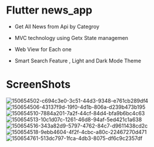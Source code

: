 # Flutter news_app
- Get All News from Api by Categroy
- MVC technology using Getx State managemen
- Web View for Each one

- Smart Search Feature , Light and Dark Mode Theme

# ScreenShots

![150654502-c694c3e0-3c51-44d3-9348-e761cb289df4](https://user-images.githubusercontent.com/78031951/150731814-9ddff247-0ba5-47a0-8fbd-174df50edab6.png)
![150654506-43137f9d-19f0-4d1b-806a-d239b473b195](https://user-images.githubusercontent.com/78031951/150731815-1f00bd5d-7018-4d9d-90cf-c52fb38a970c.png)
![150654510-7884a201-7a2f-44cf-84d4-bfa9b6bc4c63](https://user-images.githubusercontent.com/78031951/150731816-84ed23bb-7a96-47b0-9358-c85d04609ad9.png)
![150654513-10c1d07c-1261-46d8-94af-5ed421c1a638](https://user-images.githubusercontent.com/78031951/150731818-23af151c-1146-4ae8-a4a6-b651fbddc7ca.png)
![150654516-343a82d9-5797-4762-84c7-d9611438cd2c](https://user-images.githubusercontent.com/78031951/150731819-9cbaadd7-ebb8-4dc3-be5d-0ee7a00722ef.png)
![150654518-9ebb4604-4f2f-4cbc-a80c-22467270d471](https://user-images.githubusercontent.com/78031951/150731822-47aea802-4008-4c64-a459-34bba3090dd5.png)
![150654761-513dc797-1fca-4db3-8075-df6c9c2357df](https://user-images.githubusercontent.com/78031951/150731823-90e093f6-85a1-4a24-ad05-5fbeb361810b.jpg)


